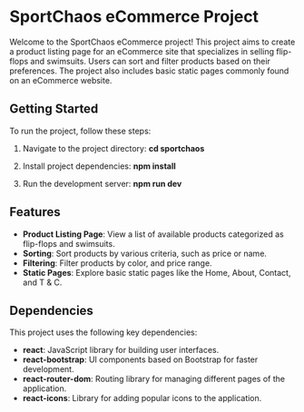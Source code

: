 # SportChaos eCommerce Project

Welcome to the SportChaos eCommerce project! This project aims to create a product listing page for an eCommerce site that specializes in selling flip-flops and swimsuits. Users can sort and filter products based on their preferences. The project also includes basic static pages commonly found on an eCommerce website.

## Getting Started

To run the project, follow these steps:

1. Navigate to the project directory:
   __cd sportchaos__

2. Install project dependencies:
   __npm install__

3. Run the development server:
   __npm run dev__

## Features

* __Product Listing Page__: View a list of available products categorized as flip-flops and swimsuits.
* __Sorting__: Sort products by various criteria, such as price or name.
* __Filtering__: Filter products by color, and price range.
* __Static Pages__: Explore basic static pages like the Home, About, Contact, and T & C.

## Dependencies 

This project uses the following key dependencies:

* __react__: JavaScript library for building user interfaces.
* __react-bootstrap__: UI components based on Bootstrap for faster development.
* __react-router-dom__: Routing library for managing different pages of the application.
* __react-icons__: Library for adding popular icons to the application.


